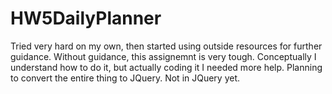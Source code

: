 # HW5DailyPlanner
Tried very hard on my own, then started using outside resources for further guidance. Without guidance, this assignemnt is very tough. Conceptually I understand how to do it, but actually coding it I needed more help. 
Planning to convert the entire thing to JQuery. Not in JQuery yet.